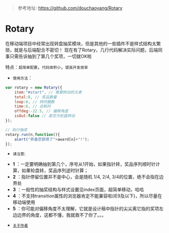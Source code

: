 > 参考地址: https://github.com/douchaoyang/Rotary

# Rotary
在移动端项目中经常出现转盘抽奖模块，但是其他的一些插件不是样式结构太繁琐，就是与后端配合不密切！
现在有了Rotary，几行代码解决实际问题，后端同事只需告诉抽到了第几个奖项，一切就OK啦

特点：`超简单配置`，`代码体积小`，`提高开发效率`

* `使用方法`：

```javascript
var rotary = new Rotary({
	item:"#start", // 需要转动的元素
	total:8, // 奖品数量
	loop:6, // 转的圈数
	time:6, // 总耗时
	offdeg:-22.5, // 偏移角度
	isOut:false // 是否为轮盘转动
});

// 执行抽奖
rotary.run(n,function(){
	alert("恭喜您获得了"+award[n]+"!");
});

```
* `请注意`:

- **1** ：一定要明确抽到第几个，序号从1开始，如果指针转，奖品序列顺时针计算，如果轮盘转，奖品序列逆时针算；
- **2** ：指针停留位置并不是中心，会是随机 1/4, 2/4, 3/4的位置，绝不会指在边界处
- **3** ：一般性的抽奖结构与样式设置见index页面，超简单移动，哈哈
- **4** ：不支持transition属性的浏览器肯定不能兼容啦(IE9及以下)，所以尽量在移动端使用
- **5** ：你可能对偏移角度不太理解，它就是设计稿中指针的尖尖离它指的奖项左边边界的角度，这都不懂，我就救不了你了。。。

* [`关于作者`](http://www.douchaoyang.com)
